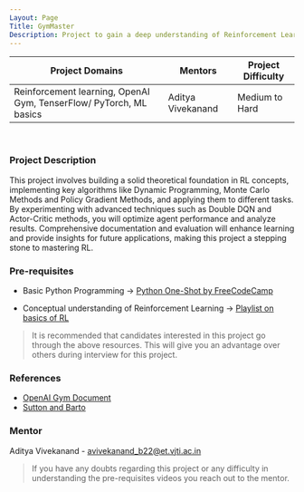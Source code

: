 ```yaml
---
Layout: Page
Title: GymMaster
Description: Project to gain a deep understanding of Reinforcement Learning (RL) by systematically exploring and solving various OpenAI Gym environments. 
---
```


| Project Domains                                           | Mentors     | Project Difficulty |
| --------------------------------------------------------- | ----------- | ------------------ |
| Reinforcement learning, OpenAI Gym, TenserFlow/ PyTorch, ML basics | Aditya Vivekanand | Medium to Hard               |

<br>

### Project Description

This project involves building a solid theoretical foundation in RL concepts, implementing key algorithms like Dynamic Programming, Monte Carlo Methods and Policy Gradient Methods, and applying them to different tasks.
By experimenting with advanced techniques such as Double DQN and Actor-Critic methods, you will optimize agent performance and analyze results.
Comprehensive documentation and evaluation will enhance learning and provide insights for future applications, making this project a stepping stone to mastering RL.

### Pre-requisites

- Basic Python Programming -> [Python One-Shot by FreeCodeCamp](https://www.youtube.com/watch?v=rfscVS0vtbw)

- Conceptual understanding of Reinforcement Learning -> [Playlist on basics of RL](https://www.youtube.com/watch?v=JgvyzIkgxF0)

> It is recommended that candidates interested in this project go through the above resources. This will give you an advantage over others during interview for this project.

### References

- [OpenAI Gym Document](https://www.gymlibrary.dev/content/basic_usage/)
- [Sutton and Barto](https://www.google.co.in/books/edition/Reinforcement_Learning_second_edition/uWV0DwAAQBAJ?hl=en&gbpv=1&printsec=frontcover)

### Mentor

Aditya Vivekanand - avivekanand_b22@et.vjti.ac.in

> If you have any doubts regarding this project or any difficulty in understanding the pre-requisites videos you reach out to the mentor.
